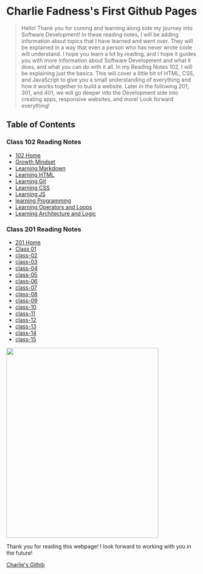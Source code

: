 
# Charlie Fadness's First Github Pages

> Hello! Thank you for coming and learning along side my journey into Software Development! In these reading notes, I will be adding information about topics that I have learned and went over. They will be explained in a way that even a person who has never wrote code will understand. I hope you learn a lot by reading, and I hope it guides you with more information about Software Development and what it does, and what you can do with it all. In my Reading Notes 102, I will be explaining just the basics. This will cover a little bit of HTML, CSS, and JavaScript to give you a small understanding of everything and how it works together to build a website. Later in the following 201, 301, and 401, we will go deeper into the Development side into creating apps, responsive websites, and more! Look forward everything!

## Table of Contents

### Class 102 Reading Notes

* [102 Home](https://fadnesscharlie.github.io/Reading-notes1000/102)
* [Growth Mindset](/growth_mindset)
* [Learning Markdown](/learning_markdown)
* [Learning HTML](/learning_html)
* [Learning Git](/learning_git)
* [Learning CSS](/learning_css)
* [Learning JS](/learning_js)
* [learning Programming](/learning_programming)
* [Learning Operators and Loops](/learning_operators_and_loops)
* [Learning Architecture and Logic](/learning_arch_and_logic)

### Class 201 Reading Notes

* [201 Home](https://fadnesscharlie.github.io/Reading-notes201/201)
* [Class 01](/201/class-01)
* [class-02](/201/class-02)
* [class-03](/201/class-03)
* [class-04](/201/class-04)
* [class-05](/201/class-05)
* [class-06](/201/class-06)
* [class-07](/201/class-07)
* [class-08](/201/class-08)
* [class-09](/201/class-09)
* [class-10](/201/class-10)
* [class-11](/201/class-11)
* [class-12](/201/class-12)
* [class-13](/201/class-13)
* [class-14](/201/class-14)
* [class-15](/201/class-15)

<img src="https://github.com/fadnesscharlie/Reading-notes/blob/main/ProfilePic.jpg?raw=true" width="400" height="500">

<!-- ![Profile Pic](https://github.com/fadnesscharlie/Reading-notes/blob/main/ProfilePic.jpg?raw=true)  -->

Thank you for reading this webpage! I look forward to working with you in the future!

[Charlie's Githib](https://github.com/fadnesscharlie)
